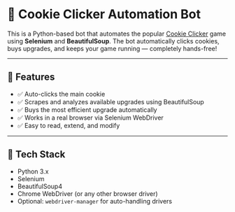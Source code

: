 # 🍪 Cookie Clicker Automation Bot

This is a Python-based bot that automates the popular [Cookie Clicker](https://orteil.dashnet.org/experiments/cookie/) game using **Selenium** and **BeautifulSoup**. The bot automatically clicks cookies, buys upgrades, and keeps your game running — completely hands-free!

---

## 🚀 Features

- ✅ Auto-clicks the main cookie
- ✅ Scrapes and analyzes available upgrades using BeautifulSoup
- ✅ Buys the most efficient upgrade automatically
- ✅ Works in a real browser via Selenium WebDriver
- ✅ Easy to read, extend, and modify

---

## 🧰 Tech Stack

- Python 3.x
- Selenium
- BeautifulSoup4
- Chrome WebDriver (or any other browser driver)
- Optional: `webdriver-manager` for auto-handling drivers


